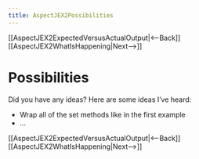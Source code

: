 ```yaml
---
title: AspectJEX2Possibilities
---
```

[[AspectJEX2ExpectedVersusActualOutput|<--Back]] [[AspectJEX2WhatIsHappening|Next-->]]

# Possibilities
Did you have any ideas? Here are some ideas I’ve heard:
* Wrap all of the set methods like in the first example
* …

[[AspectJEX2ExpectedVersusActualOutput|<--Back]] [[AspectJEX2WhatIsHappening|Next-->]]